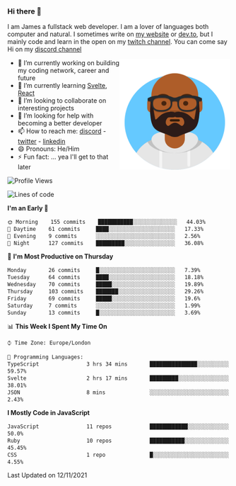 ### Hi there 👋

I am James a fullstack web developer. I am a lover of languages both computer and natural. I sometimes write on [my website](https://jdhall.dev) or [dev.to](https://dev.to/zefur), but I mainly code and learn in the open on my [twitch channel](https://www.twitch.com/jozuhito). You can come say Hi on my [discord channel](https://discord.gg/sWEHvsBw)



<img align="right" height="250" width="250"  src="/assets/avataaars.png" />

  

- 🔭 I’m currently working on building my coding network, career and future
- 🌱 I’m currently learning [Svelte](https://svelte.dev), [React](https://reactjs.org)
- 👯 I’m looking to collaborate on interesting projects
- 🤔 I’m looking for help with becoming a better developer
- 📫 How to reach me: [discord](https://discord.gg/sWEHvsBw)
                      - [twitter](twitter.com/zefur)
                      - [linkedin](https://linkedin.com/in/j-d-hall)
- 😄 Pronouns: He/Him
- ⚡ Fun fact: ... yea I'll get to that later

 
<!-- BLOG-POST-LIST:START -->

<!-- BLOG-POST-LIST:END -->

<!--START_SECTION:waka-->
![Profile Views](http://img.shields.io/badge/Profile%20Views-1-blue)

![Lines of code](https://img.shields.io/badge/From%20Hello%20World%20I%27ve%20Written-100128%20lines%20of%20code-blue)

**I'm an Early 🐤** 

```text
🌞 Morning    155 commits    ███████████░░░░░░░░░░░░░░   44.03% 
🌆 Daytime    61 commits     ████░░░░░░░░░░░░░░░░░░░░░   17.33% 
🌃 Evening    9 commits      ░░░░░░░░░░░░░░░░░░░░░░░░░   2.56% 
🌙 Night      127 commits    █████████░░░░░░░░░░░░░░░░   36.08%

```
📅 **I'm Most Productive on Thursday** 

```text
Monday       26 commits     █░░░░░░░░░░░░░░░░░░░░░░░░   7.39% 
Tuesday      64 commits     ████░░░░░░░░░░░░░░░░░░░░░   18.18% 
Wednesday    70 commits     █████░░░░░░░░░░░░░░░░░░░░   19.89% 
Thursday     103 commits    ███████░░░░░░░░░░░░░░░░░░   29.26% 
Friday       69 commits     █████░░░░░░░░░░░░░░░░░░░░   19.6% 
Saturday     7 commits      ░░░░░░░░░░░░░░░░░░░░░░░░░   1.99% 
Sunday       13 commits     █░░░░░░░░░░░░░░░░░░░░░░░░   3.69%

```


📊 **This Week I Spent My Time On** 

```text
⌚︎ Time Zone: Europe/London

💬 Programming Languages: 
TypeScript               3 hrs 34 mins       ███████████████░░░░░░░░░░   59.57% 
Svelte                   2 hrs 17 mins       █████████░░░░░░░░░░░░░░░░   38.01% 
JSON                     8 mins              ░░░░░░░░░░░░░░░░░░░░░░░░░   2.43%

```

**I Mostly Code in JavaScript** 

```text
JavaScript               11 repos            ████████████░░░░░░░░░░░░░   50.0% 
Ruby                     10 repos            ███████████░░░░░░░░░░░░░░   45.45% 
CSS                      1 repo              █░░░░░░░░░░░░░░░░░░░░░░░░   4.55%

```



 Last Updated on 12/11/2021
<!--END_SECTION:waka-->

